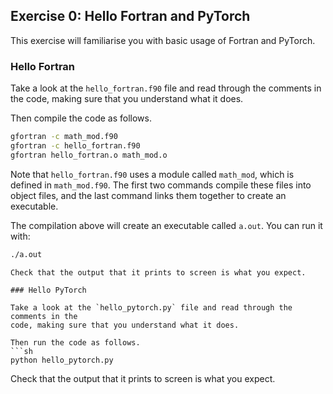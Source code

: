 ## Exercise 0: Hello Fortran and PyTorch

This exercise will familiarise you with basic usage of Fortran and PyTorch.

### Hello Fortran

Take a look at the `hello_fortran.f90` file and read through the comments in the
code, making sure that you understand what it does.

Then compile the code as follows.
```sh
gfortran -c math_mod.f90
gfortran -c hello_fortran.f90
gfortran hello_fortran.o math_mod.o
```
Note that `hello_fortran.f90` uses a module called `math_mod`, which is defined
in `math_mod.f90`. The first two commands compile these files into object files,
and the last command links them together to create an executable.

The compilation above will create an executable called `a.out`. You can run it
with:
```sh
./a.out
```
```
Check that the output that it prints to screen is what you expect.

### Hello PyTorch

Take a look at the `hello_pytorch.py` file and read through the comments in the
code, making sure that you understand what it does.

Then run the code as follows.
```sh
python hello_pytorch.py
```
Check that the output that it prints to screen is what you expect.
